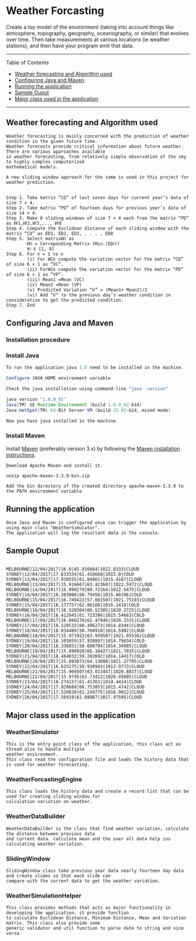 # Weather Forcasting

Create a toy model of the environment (taking into account things like atmosphere, topography,
geography, oceanography, or similar) that evolves over time. Then take measurements at various
locations (ie weather stations), and then have your program emit that data.

---

Table of Contents

* <a href="#Weather-forecasting-and-Algorithm-used">Weather forecasting and Algorithm used</a>
* <a href="#Configuring-Java-and-Maven">Configuring Java and Maven</a>
* <a href="#Running-the-application">Running the application</a>
* <a href="#Sample-Ouput">Sample Ouput</a>
* <a href="#Major-class-used-in-the-application">Major  class used in the application</a>

---

<a name="Weather-forecasting-and-Algorithm-used"></a>

## Weather forecasting and Algorithm used

```
Weather forecasting is mainly concerned with the prediction of weather condition in the given future time. 
Weather forecasts provide critical information about future weather. There are various approaches available 
in weather forecasting, from relatively simple observation of the sky to highly complex computerized 
mathematical models.
 
A new sliding window approach for the same is used in this project for weather prediction.
```

```algo

Step 1. Take matrix “CD” of last seven days for current year’s data of size 7 × 4.
Step 2. Take matrix “PD” of fourteen days for previous year’s data of size 14 × 4.
Step 3. Make 8 sliding windows of size 7 × 4 each from the matrix “PD” as 𝑊1,𝑊2,𝑊3,,.., 𝑊8
Step 4. Compute the Euclidean distance of each sliding window with the matrix “CD” as ED1, ED2, ED3, . . . , ED8
Step 5. Select matrix𝑊𝑖 as
		𝑊𝑖 = Correponding Matrix (Min.(ED𝑖))
		∀𝑖 ∈ [1, 8]
Step 6. For 𝑘 = 1 to 𝑛
		(i) For WC𝑘 compute the variation vector for the matrix “CD” of size 6 × 1 as “VC”.
		(ii) ForWC𝑘 compute the variation vector for the matrix “PD” of size 6 × 1 as “VP”.
		(iii) Mean1 =Mean (VC)
		(iv) Mean2 =Mean (VP)
		(v) Predicted Variation “𝑉” = (Mean1+ Mean2)/2
		(vi) Add “𝑉” to the previous day’s weather condition in consideration to get the predicted condition.
Step 7. End

```
<a name="Configuring-Java-and-Maven"></a>

## Configuring Java and Maven

### Installation procedure 

<h3>Install Java</h3>

```java
To run the application java 1.8 need to be installed in the machine.

Configure JAVA_HOME environment variable

Check the java installation using command-line "java -version"

java version "1.8.0_92"
Java(TM) SE Runtime Environment (build 1.8.0_92-b14)
Java HotSpot(TM) 64-Bit Server VM (build 25.92-b14, mixed mode)

Now you have java installed in the machine.

```

<h3>Install Maven</h3>


Install [Maven](http://maven.apache.org/) (preferably version 3.x) by following
the [Maven installation instructions](http://maven.apache.org/download.cgi).

```mvn
Download Apache Maven and install it.

unzip apache-maven-3.3.9-bin.zip

Add the bin directory of the created directory apache-maven-3.3.9 to the PATH environment variable

```
<a name="Running-the-application"></a>

## Running the application

```running
Once Java and Maven is configured once can trigger the application by using main class "WeatherSimulator".
The application will log the resultant data in the console.
```

<a name="Sample-Ouput"></a>

## Sample Ouput

```output

MELBOURNE|12/04/2017|16.0|65.916664|1022.8333|CLOUD
SYDNEY|12/04/2017|17.833334|61.416668|1015.0|COLD
SYDNEY|13/04/2017|17.930555|61.04861|1015.4167|CLOUD
MELBOURNE|13/04/2017|15.916667|63.423607|1022.5972|CLOUD
MELBOURNE|14/04/2017|16.090279|60.72164|1022.5475|CLOUD
SYDNEY|14/04/2017|18.103008|60.79456|1015.88196|COLD
MELBOURNE|15/04/2017|16.749422|57.661507|1021.75183|CLOUD
SYDNEY|15/04/2017|18.177757|62.06168|1016.1418|COLD
MELBOURNE|16/04/2017|16.520304|60.52305|1020.2725|CLOUD
SYDNEY|16/04/2017|18.412945|61.723206|1015.54663|COLD
MELBOURNE|17/04/2017|16.060278|62.47946|1020.3331|CLOUD
SYDNEY|17/04/2017|18.128532|60.496273|1014.8344|CLOUD
SYDNEY|18/04/2017|18.034489|58.704918|1014.5982|CLOUD
MELBOURNE|18/04/2017|15.971922|63.939507|1021.05536|CLOUD
SYDNEY|19/04/2017|18.101059|57.930897|1014.79834|COLD
SYDNEY|20/04/2017|18.336851|58.690704|1014.34985|CLOUD
MELBOURNE|19/04/2017|15.890928|65.10427|1021.7035|CLOUD
SYDNEY|21/04/2017|18.484032|59.282692|1014.14417|COLD
MELBOURNE|20/04/2017|15.893073|64.13088|1021.27795|CLOUD
SYDNEY|22/04/2017|18.625175|59.930943|1013.9773|CLOUD
MELBOURNE|21/04/2017|15.909507|63.013447|1020.8837|CLOUD
MELBOURNE|22/04/2017|15.9795|61.73412|1020.45605|CLOUD
SYDNEY|23/04/2017|18.274157|61.41363|1014.4414|CLOUD
SYDNEY|24/04/2017|17.928688|60.753853|1015.4742|CLOUD
SYDNEY|25/04/2017|17.520838|61.249775|1016.9012|CLOUD
SYDNEY|26/04/2017|17.56919|62.88987|1017.97595|CLOUD

```

<a name="Major-class-used-in-the-application"></a>

## Major class used in the application

### WeatherSimulator

```
This is the entry point class of the application, this class act as thread also to handle multiple
weather environment.
This class read the configuration file and loads the history data that is used for weather forecasting.
```

### WeatherForcastingEngine

```
This class loads the history data and create a record list that can be used for creating sliding window for
calculation variation on weather.
```

### WeatherDataBuilder

```
WeatherDataBuilder is the class that find weather variation, calculate the distance between previous data
and current data. calculate mean and the over all data help ins calculating weather variation.
```

### SlidingWindow

```
SlidingWindow class take previous year data nearly fourteen day data and create slides so that each slide can 
compare with the current data to get the weather variation.
```

### WeatherSimulationHelper

```
This class provides methods that acts as major functionality in developing the application. it provide function
to calculate Euclidean Distance, Minimum Distance, Mean and Variation matrix. This class also provide some
generic validator and util function to parse date to string and vice versa
```
